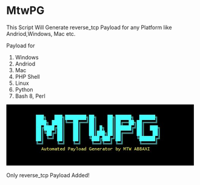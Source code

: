 # MtwPG
This Script Will Generate reverse_tcp Payload for any Platform like Andriod,Windows, Mac etc.

Payload for

1. Windows
2. Andriod
3. Mac
4. PHP Shell
5. Linux
6. Python
7. Bash
8, Perl

<img src="logo.jpg">

Only reverse_tcp Payload Added!
